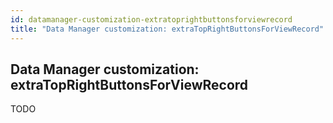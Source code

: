 ```yaml
---
id: datamanager-customization-extratoprightbuttonsforviewrecord
title: "Data Manager customization: extraTopRightButtonsForViewRecord"
---
```


## Data Manager customization: extraTopRightButtonsForViewRecord

TODO

